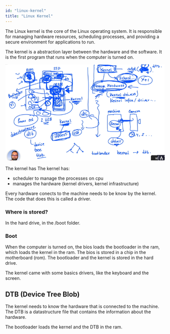 ```yaml
---
id: "linux-kernel"
title: "Linux Kernel"
---
```


The Linux kernel is the core of the Linux operating system. It is responsible for managing hardware resources, scheduling processes, and providing a secure environment for applications to run.

The kernel is a abstraction layer between the hardware and the software. It is the first program that runs when the computer is turned on.

![alt text](image.png)

The kernel has
The kernel has:

- scheduler to manage the processes on cpu
- manages the hardware (kernel drivers, kernel infrastructure)

Every hardware conects to the machine needs to be know by the kernel. The code that does this is called a driver.

### Where is stored?

In the hard drive, in the /boot folder.

### Boot

When the computer is turned on, the bios loads the bootloader in the ram, which loads the kernel in the ram. The bios is stored in a chip in the motherboard (rom). The bootloader and the kernel is stored in the hard drive.

The kernel came with some basics drivers, like the keyboard and the screen.

## DTB (Device Tree Blob)

The kernel needs to know the hardware that is connected to the machine. The DTB is a datastructure file that contains the information about the hardware.

The bootloader loads the kernel and the DTB in the ram.
